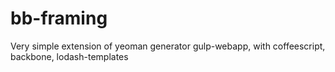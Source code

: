 bb-framing
==========

Very simple extension of yeoman generator gulp-webapp, with coffeescript, backbone, lodash-templates
